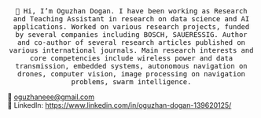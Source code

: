 <p align="center">
  <samp>
👋 Hi, I’m Oguzhan Dogan. I have been working as Research and Teaching Assistant in research on data science and AI
applications. Worked on various research projects, funded by several companies including BOSCH,
SAUERESSIG. Author and co-author of several research articles published on various international
journals.
Main research interests and core competencies include wireless power and data transmission, embedded
systems, autonomous navigation on drones, computer vision, image processing on navigation problems,
swarm intelligence.

📧 oguzhaneee@gmail.com <br>
💼 LinkedIn: https://www.linkedin.com/in/oguzhan-dogan-139620125/ <br>

 </samp>
</p>

  
